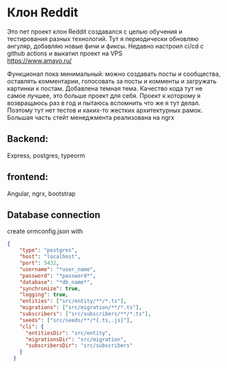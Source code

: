 # Клон Reddit
Это пет проект клон Reddit создавался с целью обучения и тестирования разных технологий. Тут я периодически обновляю ангуляр, добавляю новые фичи и фиксы. 
Недавно настроил ci/cd с github actions и выкатил проект на VPS  
https://www.amayo.ru/

Функционал пока минимальный: можно создавать посты и сообщества, оставлять комментарии, голосовать за посты и комменты и загружать картинки к постам. Добавлена темная тема. 
Качество кода тут не самое лучшее, это больше проект для себя. Проект к которому я возвращаюсь раз в год и пытаюсь вспомнить что же я тут делал. Поэтому тут нет тестов и каких-то жестких архитектурных рамок. Большая часть стейт менеджмента реализована на ngrx

## Backend:
Express, postgres, typeorm

## frontend:
Angular, ngrx, bootstrap

## Database connection

create ormconfig.json with 
```json
{
    "type": "postgres",
    "host": "localhost",
    "port": 5432,
    "username": "*user_name",
    "password": "*password*",
    "database": "*db_name*",
    "synchronize": true,
    "logging": true,
    "entities": ["src/entity/**/*.ts"],
    "migrations": ["src/migration/**/*.ts"],
    "subscribers": ["src/subscribers/**/*.ts"],
    "seeds": ["src/seeds/**/*{.ts,.js}"],
    "cli": {
      "entitiesDir": "src/entity",
      "migrationsDir": "src/migration",
      "subscribersDir": "src/subscribers"
    }
  }
```
